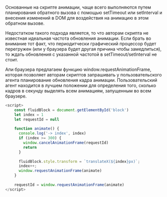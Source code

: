 Основанные на скрипте анимации, чаще всего выполняются путем планирования обратного вызова с помощью setTimeout или setInterval и внесения изменений в DOM для воздействия на анимацию в этом обратном вызове.

Недостатком такого подхода является, то что авторам скрипта не известная идеальная частота обновления анимации. Если брать во внимание тот факт, что периодитчески графический процессор будет перегружен (или у браузера будет другая причина чтобы замедлиться), то ждать обновления с указанной частотой в setTimeout/setInterval не стоит.

Апи браузера предлагаем функцию window.requestAnimationFrame, которая позволяет авторам скриптов запрашивать у пользовательского агента планирование обновления кадра анимации. Пользовательский агент находится в лучшем положении для определения того, сколько кадров в секунду выделять всем анимациям, запущенным во всем браузере.

```javascript
<script>  
    const fluidBlock = document.getElementById('block')  
    let index = 1  
    let requestId = null  
  
    function animate() {  
      console.log('-> index', index)  
      if (index >= 300) {  
        window.cancelAnimationFrame(requestId)  
        return  
      }  
  
      fluidBlock.style.transform = `translateX(${index}px)`;  
      index++;  
      window.requestAnimationFrame(animate)  
    }  
  
    requestId = window.requestAnimationFrame(animate)  
</script>
```